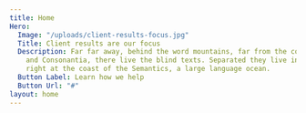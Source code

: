 ```yaml
---
title: Home
Hero:
  Image: "/uploads/client-results-focus.jpg"
  Title: Client results are our focus
  Description: Far far away, behind the word mountains, far from the countries Vokalia
    and Consonantia, there live the blind texts. Separated they live in Bookmarksgrove
    right at the coast of the Semantics, a large language ocean.
  Button Label: Learn how we help
  Button Url: "#"
layout: home
---
```


